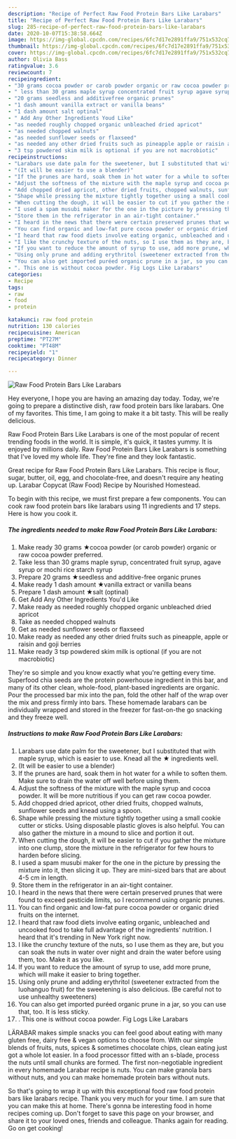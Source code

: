 ```yaml
---
description: "Recipe of Perfect Raw Food Protein Bars Like Larabars"
title: "Recipe of Perfect Raw Food Protein Bars Like Larabars"
slug: 285-recipe-of-perfect-raw-food-protein-bars-like-larabars
date: 2020-10-07T15:38:58.664Z
image: https://img-global.cpcdn.com/recipes/6fc7d17e2891ffa9/751x532cq70/raw-food-protein-bars-like-larabars-recipe-main-photo.jpg
thumbnail: https://img-global.cpcdn.com/recipes/6fc7d17e2891ffa9/751x532cq70/raw-food-protein-bars-like-larabars-recipe-main-photo.jpg
cover: https://img-global.cpcdn.com/recipes/6fc7d17e2891ffa9/751x532cq70/raw-food-protein-bars-like-larabars-recipe-main-photo.jpg
author: Olivia Bass
ratingvalue: 3.6
reviewcount: 7
recipeingredient:
- "30 grams cocoa powder or carob powder organic or raw cocoa powder preferred"
- " less than 30 grams maple syrup concentrated fruit syrup agave syrup or mochi rice starch syrup"
- "20 grams seedless and additivefree organic prunes"
- "1 dash amount vanilla extract or vanilla beans"
- "1 dash amount salt optinal"
- " Add Any Other Ingredients Youd Like"
- "as needed roughly chopped organic unbleached dried apricot"
- "as needed chopped walnuts"
- "as needed sunflower seeds or flaxseed"
- "as needed any other dried fruits such as pineapple apple or raisin and goji berries"
- "3 tsp powdered skim milk is optional if you are not macrobiotic"
recipeinstructions:
- "Larabars use date palm for the sweetener, but I substituted that with maple syrup, which is easier to use. Knead all the ★ ingredients well."
- "(It will be easier to use a blender)"
- "If the prunes are hard, soak them in hot water for a while to soften them. Make sure to drain the water off well before using them."
- "Adjust the softness of the mixture with the maple syrup and cocoa powder. It will be more nutritious if you can get raw cocoa powder."
- "Add chopped dried apricot, other dried fruits, chopped walnuts, sunflower seeds and knead using a spoon."
- "Shape while pressing the mixture tightly together using a small cookie cutter or sticks. Using disposable plastic gloves is also helpful. You can also gather the mixture in a mound to slice and portion it out."
- "When cutting the dough, it will be easier to cut if you gather the mixture into one clump, store the mixture in the refrigerator for few hours to harden before slicing."
- "I used a spam musubi maker for the one in the picture by pressing the mixture into it, then slicing it up. They are mini-sized bars that are about 4-5 cm in length."
- "Store them in the refrigerator in an air-tight container."
- "I heard in the news that there were certain preserved prunes that were found to exceed pesticide limits, so I recommend using organic prunes."
- "You can find organic and low-fat pure cocoa powder or organic dried fruits on the internet."
- "I heard that raw food diets involve eating organic, unbleached and uncooked food to take full advantage of the ingredients&#39; nutrition. I heard that it&#39;s trending in New York right now."
- "I like the crunchy texture of the nuts, so I use them as they are, but you can soak the nuts in water over night and drain the water before using them, too. Make it as you like."
- "If you want to reduce the amount of syrup to use, add more prune, which will make it easier to bring together."
- "Using only prune and adding erythritol (sweetener extracted from the luohanguo fruit) for the sweetening is also delicious. (Be careful not to use unhealthy sweeteners)"
- "You can also get imported puréed organic prune in a jar, so you can use that, too. It is less sticky."
- ". This one is without cocoa powder. Fig Logs Like Larabars"
categories:
- Recipe
tags:
- raw
- food
- protein

katakunci: raw food protein 
nutrition: 130 calories
recipecuisine: American
preptime: "PT27M"
cooktime: "PT48M"
recipeyield: "1"
recipecategory: Dinner

---
```



![Raw Food Protein Bars Like Larabars](https://img-global.cpcdn.com/recipes/6fc7d17e2891ffa9/751x532cq70/raw-food-protein-bars-like-larabars-recipe-main-photo.jpg)

Hey everyone, I hope you are having an amazing day today. Today, we're going to prepare a distinctive dish, raw food protein bars like larabars. One of my favorites. This time, I am going to make it a bit tasty. This will be really delicious.

Raw Food Protein Bars Like Larabars is one of the most popular of recent trending foods in the world. It is simple, it's quick, it tastes yummy. It is enjoyed by millions daily. Raw Food Protein Bars Like Larabars is something that I've loved my whole life. They're fine and they look fantastic.

Great recipe for Raw Food Protein Bars Like Larabars. This recipe is flour, sugar, butter, oil, egg, and chocolate-free, and doesn&#39;t require any heating up. Larabar Copycat (Raw Food) Recipe by Nourished Homestead.


To begin with this recipe, we must first prepare a few components. You can cook raw food protein bars like larabars using 11 ingredients and 17 steps. Here is how you cook it.

<!--inarticleads1-->

##### The ingredients needed to make Raw Food Protein Bars Like Larabars:

1. Make ready 30 grams ★cocoa powder (or carob powder) organic or raw cocoa powder preferred.
1. Take  less than 30 grams maple syrup, concentrated fruit syrup, agave syrup or mochi rice starch syrup
1. Prepare 20 grams ★seedless and additive-free organic prunes
1. Make ready 1 dash amount ★vanilla extract or vanilla beans
1. Prepare 1 dash amount ★salt (optinal)
1. Get  Add Any Other Ingredients You&#39;d Like
1. Make ready as needed roughly chopped organic unbleached dried apricot
1. Take as needed chopped walnuts
1. Get as needed sunflower seeds or flaxseed
1. Make ready as needed any other dried fruits such as pineapple, apple or raisin and goji berries
1. Make ready 3 tsp powdered skim milk is optional (if you are not macrobiotic)


They&#39;re so simple and you know exactly what you&#39;re getting every time. Superfood chia seeds are the protein powerhouse ingredient in this bar, and many of its other clean, whole-food, plant-based ingredients are organic. Pour the processed bar mix into the pan, fold the other half of the wrap over the mix and press firmly into bars. These homemade larabars can be individually wrapped and stored in the freezer for fast-on-the go snacking and they freeze well. 

<!--inarticleads2-->

##### Instructions to make Raw Food Protein Bars Like Larabars:

1. Larabars use date palm for the sweetener, but I substituted that with maple syrup, which is easier to use. Knead all the ★ ingredients well.
1. (It will be easier to use a blender)
1. If the prunes are hard, soak them in hot water for a while to soften them. Make sure to drain the water off well before using them.
1. Adjust the softness of the mixture with the maple syrup and cocoa powder. It will be more nutritious if you can get raw cocoa powder.
1. Add chopped dried apricot, other dried fruits, chopped walnuts, sunflower seeds and knead using a spoon.
1. Shape while pressing the mixture tightly together using a small cookie cutter or sticks. Using disposable plastic gloves is also helpful. You can also gather the mixture in a mound to slice and portion it out.
1. When cutting the dough, it will be easier to cut if you gather the mixture into one clump, store the mixture in the refrigerator for few hours to harden before slicing.
1. I used a spam musubi maker for the one in the picture by pressing the mixture into it, then slicing it up. They are mini-sized bars that are about 4-5 cm in length.
1. Store them in the refrigerator in an air-tight container.
1. I heard in the news that there were certain preserved prunes that were found to exceed pesticide limits, so I recommend using organic prunes.
1. You can find organic and low-fat pure cocoa powder or organic dried fruits on the internet.
1. I heard that raw food diets involve eating organic, unbleached and uncooked food to take full advantage of the ingredients&#39; nutrition. I heard that it&#39;s trending in New York right now.
1. I like the crunchy texture of the nuts, so I use them as they are, but you can soak the nuts in water over night and drain the water before using them, too. Make it as you like.
1. If you want to reduce the amount of syrup to use, add more prune, which will make it easier to bring together.
1. Using only prune and adding erythritol (sweetener extracted from the luohanguo fruit) for the sweetening is also delicious. (Be careful not to use unhealthy sweeteners)
1. You can also get imported puréed organic prune in a jar, so you can use that, too. It is less sticky.
1. . This one is without cocoa powder. Fig Logs Like Larabars


LÄRABAR makes simple snacks you can feel good about eating with many gluten free, dairy free &amp; vegan options to choose from. With our simple blends of fruits, nuts, spices &amp; sometimes chocolate chips, clean eating just got a whole lot easier. In a food processor fitted with an s-blade, process the nuts until small chunks are formed. The first non-negotiable ingredient in every homemade Larabar recipe is nuts. You can make granola bars without nuts, and you can make homemade protein bars without nuts. 

So that's going to wrap it up with this exceptional food raw food protein bars like larabars recipe. Thank you very much for your time. I am sure that you can make this at home. There's gonna be interesting food in home recipes coming up. Don't forget to save this page on your browser, and share it to your loved ones, friends and colleague. Thanks again for reading. Go on get cooking!

